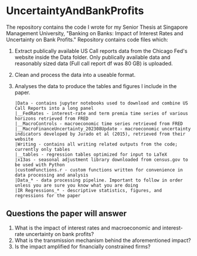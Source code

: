 # UncertaintyAndBankProfits
  The repository contains the code I wrote for my Senior Thesis at Singapore Management University, "Banking on Banks: Impact of Interest Rates and Uncertainty on Bank Profits." Repository contains code files which:
 1. Extract publically available US Call reports data from the Chicago Fed's website inside the Data folder. Only publically available data and reasonably sized data (Full call report df was 80 GB) is uploaded.
 2. Clean and process the data into a useable format.
 3. Analyses the data to produce the tables and figures I include in the paper.

		|Data - contains jupyter notebooks used to download and combine US Call Reports into a long panel
		|__FedRates - interest-rate and term premia time series of various horizons retrieved from FRED
		|__MacroControls - macroeconomic time series retrieved from FRED
		|__MacroFinanceUncertainty_202308Update - macroeconomic uncertainty indicators developed by Jurado et al (2015), retrieved from their website
		|Writing - contains all writing related outputs from the code; currently only tables
		|__tables - regression tables optimized for input to LaTeX
		|x13as - seasonal adjustment library downloaded from census.gov to be used with Python
		|customFunctions.r - custom functions written for convenience in data processing and analysis
		|Data_* - data processing pipeline. Important to follow in order unless you are sure you know what you are doing
		|IR Regressions_* - descriptive statistics, figures, and regressions for the paper

## Questions the paper will answer
1. What is the impact of interest rates and macroeconomic and interest-rate uncertainty on bank profits?
2. What is the transmission mechanism behind the aforementioned impact?
3. Is the impact amplified for financially constrained firms?
